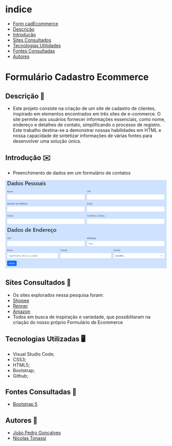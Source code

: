 # indice

* [Form cadEcommerce](#form-cadEcommerce)
* [Descrição](#descrição)
* [Introdução](#introdução)
* [Sites Consultados](#sites-consultadoss)
* [Tecnologias Utilidades](#tecnologias-utilizadas)
* [Fontes Consultadas](#fontes-consultadas)
* [Autores](#autores)

# Formulário Cadastro Ecommerce

## Descrição 📖
- Este projeto consiste na criação de um site de cadastro de clientes, inspirado em elementos encontrados em três sites de e-commerce. O site permite aos usuários fornecer informações essenciais, como nome, endereço e detalhes de contato, simplificando o processo de registro. Este trabalho destina-se a demonstrar nossas habilidades em HTML e nossa capacidade de sintetizar informações de várias fontes para desenvolver uma solução única.

## Introdução ✉️
- Preenchimento de dados em um formulário de contatos
<img src="img/cadastro.png">

## Sites Consultados 🧠
- Os sites explorados nessa pesquisa foram:
- [Shopee](https://shopee.com.br)
- [Renner](https://www.lojasrenner.com.br)
- [Amazon](https://www.amazon.com.br)
- Todos em busca de inspiração e variedade, que possiblitaram na criação do nosso próprio Formulário de Ecommerce


## Tecnologias Utilizadas 🖥️  
- Visual Studio Code;
- CSS3;
- HTML5;
- Bootstrap;
- Github;

## Fontes Consultadas 🔗
- [Bootstrap 5](https://getbootstrap.com/)

## Autores 👥
- [João Pedro Gonçalves](https://github.com/s-pedro13)
- [Nicolas Tonassi](https://github.com/nicolas-tonassi)